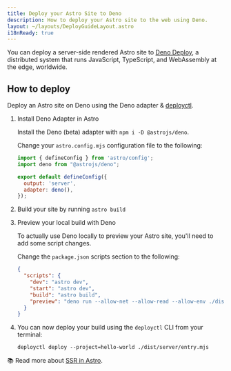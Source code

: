 ```yaml
---
title: Deploy your Astro Site to Deno
description: How to deploy your Astro site to the web using Deno.
layout: ~/layouts/DeployGuideLayout.astro
i18nReady: true
---
```


You can deploy a server-side rendered Astro site to [Deno Deploy](https://deno.com/deploy), a distributed system that runs JavaScript, TypeScript, and WebAssembly at the edge, worldwide.

## How to deploy

Deploy an Astro site on Deno using the Deno adapter & [deployctl](https://github.com/denoland/deployctl).

1. Install Deno Adapter in Astro

    Install the Deno (beta) adapter with `npm i -D @astrojs/deno`.

    Change your `astro.config.mjs` configuration file to the following:

    ```js
    import { defineConfig } from 'astro/config';
    import deno from "@astrojs/deno";

    export default defineConfig({
      output: 'server',
      adapter: deno(),
    });
    ```

2. Build your site by running `astro build`

3. Preview your local build with Deno

    To actually use Deno locally to preview your Astro site, you'll need to add some script changes.

    Change the `package.json` scripts section to the following:

    ```json
    {
      "scripts": {
        "dev": "astro dev",
        "start": "astro dev",
        "build": "astro build",
        "preview": "deno run --allow-net --allow-read --allow-env ./dist/server/entry.mjs"
      }
    }
    ```

4. You can now deploy your build using the `deployctl` CLI from your terminal:

    ```shell
    deployctl deploy --project=hello-world ./dist/server/entry.mjs
    ```
📚 Read more about [SSR in Astro](/en/guides/server-side-rendering/).
